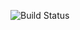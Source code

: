 ![Build Status](https://github.com/Chance-Stahura/MyFirstExample/actions/workflows/build.yml/badge.svg)
